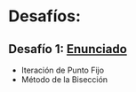 # Desafíos:

## Desafío 1: [Enunciado](./desafio_1.ipynb)
  * Iteración de Punto Fijo
  * Método de la Bisección
